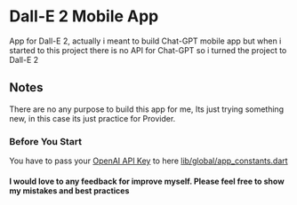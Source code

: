 # Dall-E 2 Mobile App

App for Dall-E 2, actually i meant to build Chat-GPT mobile app but when i started to this project there is no API for Chat-GPT so i turned the project to Dall-E 2

## Notes

There are no any purpose to build this app for me, Its just trying something new, in this case its just practice for Provider.

### Before You Start
You have to pass your [OpenAI API Key](https://platform.openai.com/account/api-keys) to here [lib/global/app_constants.dart](https://github.com/bmercan/dall-e-mobile/blob/main/lib/global/app_constants.dart)

#### I would love to any feedback for improve myself. Please feel free to show my mistakes and best practices 
